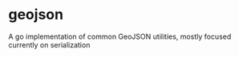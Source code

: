 # geojson

A go implementation of common GeoJSON utilities, mostly focused currently on serialization